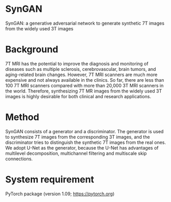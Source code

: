 # SynGAN
SynGAN: a generative adversarial network to generate synthetic 7T images from the widely used 3T images

# Background
7T MRI has the potential to improve the diagnosis and monitoring of diseases such as multiple sclerosis, cerebrovascular, brain tumors, and aging-related brain changes. However, 7T MRI scanners are much more expensive and not always available in the clinics. So far, there are less than 100 7T MRI scanners compared with more than 20,000 3T MRI scanners in the world. Therefore, synthesizing 7T MR images from the widely used 3T images is highly desirable for both clinical and research applications.

# Method 
SynGAN consists of a generator and a discriminator. The generator is used to synthesize 7T images from the corresponding 3T images, and the discriminator tries to distinguish the synthetic 7T images from the real ones. We adopt U-Net as the generator, because the U-Net has advantages of multilevel decomposition, multichannel filtering and multiscale skip connections.

# System requirement
 PyTorch package (version 1.09; https://pytorch.org)
